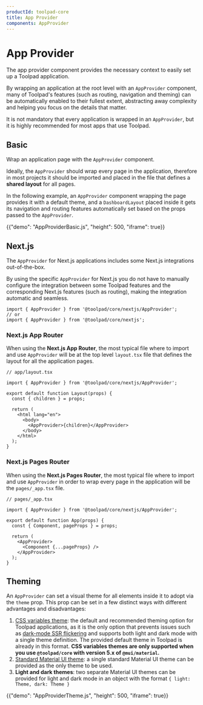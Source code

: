 ```yaml
---
productId: toolpad-core
title: App Provider
components: AppProvider
---
```


# App Provider

<p class="description">The app provider component provides the necessary context to easily set up a Toolpad application.</p>

By wrapping an application at the root level with an `AppProvider` component, many of Toolpad's features (such as routing, navigation and theming) can be automatically enabled to their fullest extent, abstracting away complexity and helping you focus on the details that matter.

It is not mandatory that every application is wrapped in an `AppProvider`, but it is highly recommended for most apps that use Toolpad.

## Basic

Wrap an application page with the `AppProvider` component.

Ideally, the `AppProvider` should wrap every page in the application, therefore in most projects it should be imported and placed in the file that defines a **shared layout** for all pages.

In the following example, an `AppProvider` component wrapping the page provides it with a default theme, and a `DashboardLayout` placed inside it gets its navigation and routing features automatically set based on the props passed to the `AppProvider`.

{{"demo": "AppProviderBasic.js", "height": 500, "iframe": true}}

## Next.js

The `AppProvider` for Next.js applications includes some Next.js integrations out-of-the-box.

By using the specific `AppProvider` for Next.js you do not have to manually configure the integration between some Toolpad features and the corresponding Next.js features (such as routing), making the integration automatic and seamless.

```tsx
import { AppProvider } from '@toolpad/core/nextjs/AppProvider';
// or
import { AppProvider } from '@toolpad/core/nextjs';
```

### Next.js App Router

When using the **Next.js App Router**, the most typical file where to import and use `AppProvider` will be at the top level `layout.tsx` file that defines the layout for all the application pages.

```tsx
// app/layout.tsx

import { AppProvider } from '@toolpad/core/nextjs/AppProvider';

export default function Layout(props) {
  const { children } = props;

  return (
    <html lang="en">
      <body>
        <AppProvider>{children}</AppProvider>
      </body>
    </html>
  );
}
```

### Next.js Pages Router

When using the **Next.js Pages Router**, the most typical file where to import and use `AppProvider` in order to wrap every page in the application will be the `pages/_app.tsx` file.

```tsx
// pages/_app.tsx

import { AppProvider } from '@toolpad/core/nextjs/AppProvider';

export default function App(props) {
  const { Component, pageProps } = props;

  return (
    <AppProvider>
      <Component {...pageProps} />
    </AppProvider>
  );
}
```

## Theming

An `AppProvider` can set a visual theme for all elements inside it to adopt via the `theme` prop. This prop can be set in a few distinct ways with different advantages and disadvantages:

1. [CSS variables theme](https://mui.com/material-ui/experimental-api/css-theme-variables/overview/): the default and recommended theming option for Toolpad applications, as it is the only option that prevents issues such as [dark-mode SSR flickering](https://github.com/mui/material-ui/issues/27651) and supports both light and dark mode with a single theme definition. The provided default theme in Toolpad is already in this format. **CSS variables themes are only supported when you use `@toolpad/core` with version 5.x of `@mui/material`.**
2. [Standard Material UI theme](https://mui.com/material-ui/customization/theming/): a single standard Material UI theme can be provided as the only theme to be used.
3. **Light and dark themes**: two separate Material UI themes can be provided for light and dark mode in an object with the format `{ light: Theme, dark: Theme }`

{{"demo": "AppProviderTheme.js", "height": 500, "iframe": true}}
